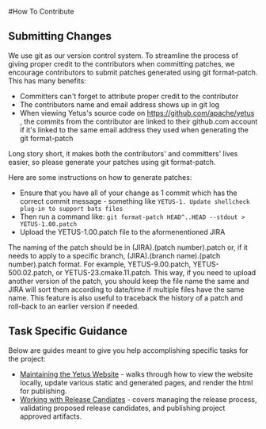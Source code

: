 <!---
  Licensed to the Apache Software Foundation (ASF) under one
  or more contributor license agreements.  See the NOTICE file
  distributed with this work for additional information
  regarding copyright ownership.  The ASF licenses this file
  to you under the Apache License, Version 2.0 (the
  "License"); you may not use this file except in compliance
  with the License.  You may obtain a copy of the License at

    http://www.apache.org/licenses/LICENSE-2.0

  Unless required by applicable law or agreed to in writing,
  software distributed under the License is distributed on an
  "AS IS" BASIS, WITHOUT WARRANTIES OR CONDITIONS OF ANY
  KIND, either express or implied.  See the License for the
  specific language governing permissions and limitations
  under the License.
-->

#How To Contribute

## Submitting Changes

We use git as our version control system. To streamline the process of giving proper credit to the contributors when committing patches, we encourage contributors to submit patches generated using git format-patch. This has many benefits:

   * Committers can't forget to attribute proper credit to the contributor
   * The contributors name and email address shows up in git log
   * When viewing Yetus's source code on https://github.com/apache/yetus , the commits from the contributor are linked to their github.com account if it's linked to the same email address they used when generating the git format-patch

Long story short, it makes both the contributors' and committers' lives easier, so please generate your patches using git format-patch.

Here are some instructions on how to generate patches:

   * Ensure that you have all of your change as 1 commit which has the correct commit message - something like `YETUS-1. Update shellcheck plug-in to support bats files`
   * Then run a command like: `git format-patch HEAD^..HEAD --stdout > YETUS-1.00.patch`
   * Upload the YETUS-1.00.patch file to the aformenentioned JIRA

The naming of the patch should be in (JIRA).(patch number).patch or, if it needs to apply to a specific branch, (JIRA).(branch name).(patch number).patch format. For example, YETUS-9.00.patch, YETUS-500.02.patch, or YETUS-23.cmake.11.patch. This way, if you need to upload another version  of the patch, you should keep the file name the same and JIRA will sort them according to date/time if multiple files have the same name. This feature is also useful to traceback the history of a patch and roll-back to an earlier version if needed.

## Task Specific Guidance

Below are guides meant to give you help accomplishing specific tasks for the project:

   * [Maintaining the Yetus Website](contribute/website) - walks through how to view the website locally, update various static and generated pages, and render the html for publishing.
   * [Working with Release Candiates](contribute/releases) - covers managing the release process, validating proposed release candidates, and publishing project approved artifacts.
